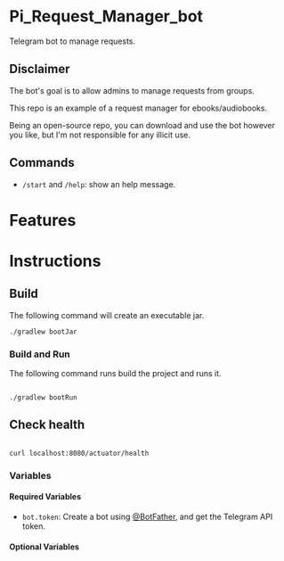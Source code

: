 # Pi_Request_Manager_bot

Telegram bot to manage requests.

## Disclaimer

The bot's goal is to allow admins to manage requests from groups.

This repo is an example of a request manager for ebooks/audiobooks.

Being an open-source repo, you can download and use the bot however you like, but I'm not responsible for any illicit use.

## Commands

- `/start` and `/help`: show an help message.

# Features

# Instructions

## Build

The following command will create an executable jar.

```
./gradlew bootJar

```

### Build and Run

The following command runs build the project and runs it.

```

./gradlew bootRun

```

## Check health

```

curl localhost:8080/actuator/health

```

### Variables

#### Required Variables

- `bot.token`: Create a bot using [@BotFather](https://telegram.dog/BotFather), and get the Telegram API token.

#### Optional Variables
